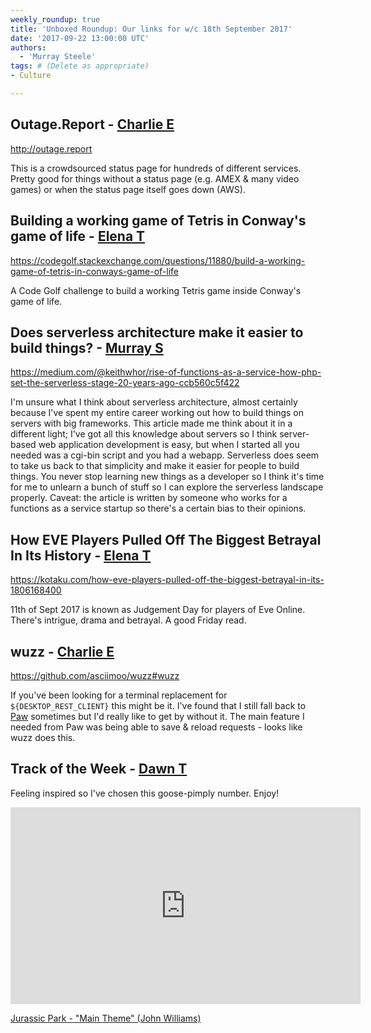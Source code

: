 ```yaml
---
weekly_roundup: true
title: 'Unboxed Roundup: Our links for w/c 18th September 2017'
date: '2017-09-22 13:00:00 UTC'
authors:
  - 'Murray Steele'
tags: # (Delete as appropriate)
- Culture

---
```


## Outage.Report - [Charlie E](/people#charlie-egan)

http://outage.report

This is a crowdsourced status page for hundreds of different services.
Pretty good for things without a status page (e.g. AMEX & many video
games) or when the status page itself goes down (AWS).

## Building a working game of Tetris in Conway's game of life - [Elena T](/people#elena-tanasoiu)

https://codegolf.stackexchange.com/questions/11880/build-a-working-game-of-tetris-in-conways-game-of-life

A Code Golf challenge to build a working Tetris game inside Conway's game
of life.


## Does serverless architecture make it easier to build things? - [Murray S](/people#murray-steele)

https://medium.com/@keithwhor/rise-of-functions-as-a-service-how-php-set-the-serverless-stage-20-years-ago-ccb560c5f422

I'm unsure what I think about serverless architecture, almost certainly
because I've spent my entire career working out how to build things on
servers with big frameworks.  This article made me think about it in a
different light; I've got all this knowledge about servers so I think
server-based web application development is easy, but when I started all
you needed was a cgi-bin script and you had a webapp.  Serverless does
seem to take us back to that simplicity and make it easier for people to
build things.  You never stop learning new things as a developer so I
think it's time for me to unlearn a bunch of stuff so I can explore the
serverless landscape properly.  Caveat: the article is written by someone
who works for a functions as a service startup so there's a certain bias
to their opinions.

## How EVE Players Pulled Off The Biggest Betrayal In Its History - [Elena T](/people#elena-tanasoiu)

https://kotaku.com/how-eve-players-pulled-off-the-biggest-betrayal-in-its-1806168400

11th of Sept 2017 is known as Judgement Day for players of Eve Online.
There's intrigue, drama and betrayal. A good Friday read.

## wuzz - [Charlie E](/people#charlie-egan)

https://github.com/asciimoo/wuzz#wuzz

If you've been looking for a terminal replacement for
`${DESKTOP_REST_CLIENT}` this might be it. I've found that I still fall
back to [Paw](https://paw.cloud/) sometimes but I'd really like to get by
without it. The main feature I needed from Paw was being able to save &
reload requests - looks like wuzz does this.

## Track of the Week - [Dawn T](/people#dawn-turner)

Feeling inspired so I've chosen this goose-pimply number. Enjoy!

<iframe width="560" height="315" src="https://www.youtube.com/embed/tzDubhD3f2A" frameborder="0" allowfullscreen></iframe>

[Jurassic Park - "Main Theme" (John Williams)](https://www.youtube.com/watch?v=tzDubhD3f2A)

